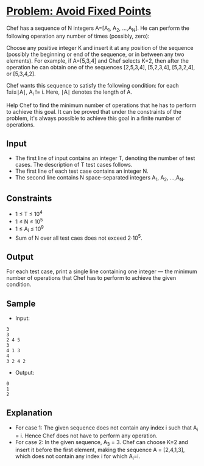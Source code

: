 # [Problem: Avoid Fixed Points](https://www.codechef.com/problems/NOFIX)

Chef has a sequence of N integers A=[A<sub>1</sub>, A<sub>2</sub>, …,A<sub>N</sub>]. He can perform the following operation any number of times (possibly, zero):

Choose any positive integer K and insert it at any position of the sequence (possibly the beginning or end of the sequence, or in between any two elements).
For example, if A=[5,3,4] and Chef selects K=2, then after the operation he can obtain one of the sequences 
[2,5,3,4], [5,2,3,4], [5,3,2,4], or [5,3,4,2].

Chef wants this sequence to satisfy the following condition: for each 1≤i≤∣A∣, A<sub>i</sub> != i. Here, ∣A∣ denotes the length of A.

Help Chef to find the minimum number of operations that he has to perform to achieve this goal. It can be proved that under the constraints of the problem, it's always possible to achieve this goal in a finite number of operations.

## Input

- The first line of input contains an integer T, denoting the number of test cases. The description of T test cases follows.
- The first line of each test case contains an integer N.
- The second line contains N space-separated integers A<sub>1</sub>, A<sub>2</sub>, …,A<sub>N</sub>.

## Constraints

- 1 ≤ T ≤ 10<sup>4</sup>
- 1 ≤ N ≤ 10<sup>5</sup>
- 1 ≤ A<sub>i</sub> ≤ 10<sup>9</sup>
- Sum of N over all test caes does not exceed 2⋅10<sup>5</sup>.

## Output

For each test case, print a single line containing one integer — the minimum number of operations that Chef has to perform to achieve the given condition.

## Sample

- Input:
```
3
3
2 4 5
3
4 1 3
4
3 2 4 2
```

- Output:
```
0
1
2
```

## Explanation

- For case 1: The given sequence does not contain any index i such that A<sub>i</sub> = i. Hence Chef does not have to perform any operation.
- For case 2:  In the given sequence, A<sub>3</sub> = 3. Chef can choose K=2 and insert it before the first element, making the sequence A = [2,4,1,3], which does not contain any index i for which A<sub>i</sub>=i.

